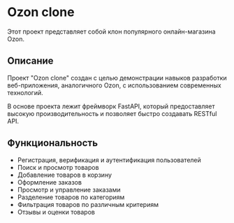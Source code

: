 # Ozon clone

Этот проект представляет собой клон популярного онлайн-магазина Ozon.

## Описание

Проект "Ozon clone" создан с целью демонстрации навыков разработки веб-приложения, аналогичного Ozon, с использованием
современных технологий.

В основе проекта лежит фреймворк FastAPI, который предоставляет высокую производительность и позволяет быстро создавать
RESTful API.

## Функциональность

- Регистрация, верификация и аутентификация пользователей
- Поиск и просмотр товаров
- Добавление товаров в корзину
- Оформление заказов
- Просмотр и управление заказами
- Разделение товаров по категориям
- Фильтрация товаров по различным критериям
- Отзывы и оценки товаров

